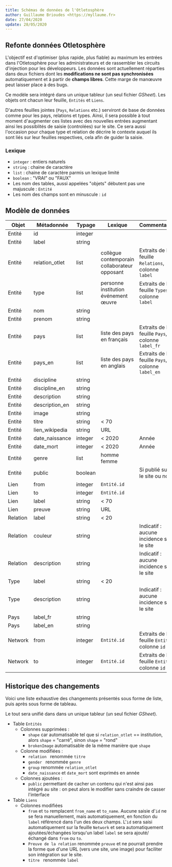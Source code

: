 ```yaml
---
title: Schémas de données de l'Otletosphère
author: Guillaume Brioudes <https://myllaume.fr>
date: 27/04/2020
update: 28/05/2020
---
```


## Refonte données Otletosphère

L'objectif est d'optimiser (plus rapide, plus fiable) au maximum les entrées dans l'Otletosphère pour les administrateurs et de rassembler les circuits d'injection pour les développeurs. Les données sont actuellement réparties dans deux fichiers dont les **modifications ne sont pas synchronisées** automatiquement et à partir de **champs libres**. Cette marge de manœuvre peut laisser place à des bugs.

Ce modèle sera intégré dans un unique tableur (un seul fichier *GSheet*). Les objets ont chacun leur feuille, `Entités` et `Liens`.

D'autres feuilles jointes (`Pays`, `Relations` etc.) serviront de base de données comme pour les pays, relations et types. Ainsi, il sera possible à tout moment d'augmenter ces listes avec des nouvelles entrées augmentant ainsi les possiblités de saisie (controlées) sur le site. Ce sera aussi l'occasion pour chaque type et relation de décrire le contexte auquel ils sont liés sur leur feuilles respectives, cela afin de guider la saisie.

### Lexique

- `integer` : entiers naturels
- `string` : chaine de caractère
- `list` : chaine de caractère parmis un lexique limité
- `boolean` : "VRAI" ou "FAUX"
- Les nom des tables, aussi appelées "objets" débutent pas une majuscule : `Entité`
- Les nom des champs sont en minuscule : `id`

## Modèle de données

| Objet    | Métadonnée     | Typage  | Lexique                                                     | Commentaire                                                 |
| -------- | -------------- | ------- | ----------------------------------------------------------- | ----------------------------------------------------------- |
| Entité   | id             | integer |                                                             |                                                             |
| Entité   | label          | string  |                                                             |                                                             |
| Entité   | relation_otlet | list    | collègue<br />contemporain<br />collaborateur<br />opposant | Extraits de la feuille `Relations`, colonne `label` |
| Entité   | type           | list    | personne<br />institution<br />événement<br />œuvre         | Extraits de la feuille `Types`, colonne `label`     |
| Entité   | nom            | string  |                                                             |                                                             |
| Entité   | prenom         | string  |                                                             |                                                             |
| Entité   | pays           | list    | liste des pays en français                                  | Extraits de la feuille `Pays`, colonne `label_fr`   |
| Entité   | pays_en        | list    | liste des pays en anglais                                   | Extraits de la feuille `Pays`, colonne `label_en`   |
| Entité   | discipline     | string  |                                                             |                                                             |
| Entité   | discipline_en  | string  |                                                             |                                                             |
| Entité   | description    | string  |                                                             |                                                             |
| Entité   | description_en | string  |                                                             |                                                             |
| Entité   | image          | string  |                                                             |                                                             |
| Entité   | titre          | string  | < 70                                                        |                                                             |
| Entité   | lien_wikipedia | string  | URL                                                         |                                                             |
| Entité   | date_naissance | integer | < 2020                                                      | Année                                                       |
| Entité   | date_mort      | integer | < 2020                                                      | Année                                                       |
| Entité   | genre          | list    | homme<br />femme                                            |                                                             |
| Entité   | public         | boolean |                                                             | Si publié sur le site ou non                                |
| Lien     | from           | integer | `Entité.id`                                                  |                                                             |
| Lien     | to             | integer | `Entité.id`                                                  |                                                             |
| Lien     | label          | string  | < 70                                                        |                                                             |
| Lien     | preuve         | string  | URL                                                         |                                                             |
| Relation | label          | string  | < 20                                                        |                                                             |
| Relation | couleur        | string  |                                                             | Indicatif : aucune incidence sur le site                    |
| Relation | description    | string  |                                                             | Indicatif : aucune incidence sur le site                    |
| Type     | label          | string  | < 20                                                        |                                                             |
| Type     | description    | string  |                                                             | Indicatif : aucune incidence sur le site                    |
| Pays     | label_fr       | string  |                                                             |                                                             |
| Pays     | label_en       | string  |                                                             |                                                             |
| Network  | from           | integer | `Entité.id`                                       | Extraits de la feuille `Entité`, colonne `id`       |
| Network  | to             | integer | `Entité.id`                                       | Extraits de la feuille `Entité`, colonne `id`       |

## Historique des changements

Voici une liste exhaustive des changements présentés sous forme de liste, puis après sous forme de tableau.

Le tout sera unifié dans dans un unique tableur (un seul fichier *GSheet*).

- Table `Entités`
   - Colonnes supprimées :
      -  `shape` car automatisable tel que si `relation_otlet` == institution, alors `shape` = "carré", sinon `shape` = "rond"
      - `brokenImage` automatisable de la même manière que `shape`
   - Colonne modifiées :
      - `relation ` renommée `titre`
      - `gender ` renommée `genre`
      - `group` renommée `relation_otlet`
      - `date_naissance` et `date_mort` sont exprimés en année
   - Colonnes ajoutées :
      - `public` permettant de cacher un contenu qui n'est ainsi pas intégré au site : on peut alors le modifier sans craindre de casser l'interface
- Table `Liens`
   - Colonnes modifiées
      - `from` et `to` remplacent `from_name` et `to_name`. Aucune saisie d'`id` ne se fera manuellement, mais automatiquement, en fonction du `label` référencé dans l'un des deux champs. L'`id` sera saisi automatiquement sur la feuille `Network` et sera automatiquement ajoutées/échangées lorsqu'un label `label` se sera ajouté/échangé dans `from` ou `to`.
      - `Preuve de la relation` renommée `preuve` et ne pourrait prendre la forme que d'une URL (vers une site, une image) pour faciliter son intégration sur le site.
      - `titre ` renommée `label`